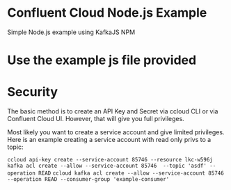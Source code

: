 # Confluent Cloud Node.js Example
Simple Node.js example using KafkaJS NPM

# Use the example js file provided

# Security 

The basic method is to create an API Key and Secret via ccloud CLI or via Confluent Cloud UI. However, that will give you full privileges.

Most likely you want to create a service account and give limited privileges. Here is an example creating a service account with read only privs to a topic:

```ccloud api-key create --service-account 85746 --resource lkc-w596j```
```kafka acl create --allow --service-account 85746  --topic 'asdf' --operation READ```
```ccloud kafka acl create --allow --service-account 85746   --operation READ --consumer-group 'example-consumer'```
